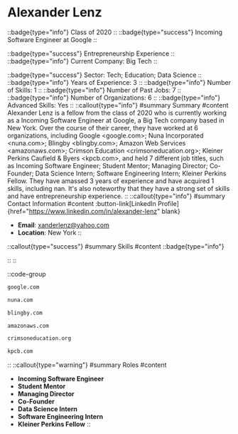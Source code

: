# Alexander Lenz
::badge{type="info"}
Class of 2020
::
::badge{type="success"}
Incoming Software Engineer at Google
::

::badge{type="success"}
Entrepreneurship Experience
::
::badge{type="info"}
Current Company: Big Tech
::

::badge{type="success"}
Sector: Tech; Education; Data Science
::
::badge{type="info"}
Years of Experience: 3
::
::badge{type="info"}
Number of Skills: 1
::
::badge{type="info"}
Number of Past Jobs: 7
::
::badge{type="info"}
Number of Organizations: 6
::
::badge{type="info"}
Advanced Skills: Yes
::
::callout{type="info"}
#summary
Summary
#content
Alexander Lenz is a fellow from the class of 2020 who is currently working as a Incoming Software Engineer at Google, a Big Tech company based in New York. Over the course of their career, they have worked at 6 organizations, including Google <google.com>; Nuna Incorporated <nuna.com>; Blingby <blingby.com>; Amazon Web Services <amazonaws.com>; Crimson Education <crimsoneducation.org>; Kleiner Perkins Caufield & Byers <kpcb.com>, and held 7 different job titles, such as Incoming Software Engineer; Student Mentor; Managing Director; Co-Founder; Data Science Intern; Software Engineering Intern; Kleiner Perkins Fellow. They have amassed 3 years of experience and have acquired 1 skills, including nan. It's also noteworthy that they have a strong set of skills and have entrepreneurship experience.
::
::callout{type="info"}
#summary
Contact Information
#content
:button-link[LinkedIn Profile]{href="https://www.linkedin.com/in/alexander-lenz" blank}
- **Email**: xanderlenz@yahoo.com
- **Location**: New York
::

::callout{type="success"}
#summary
Skills
#content
::badge{type="info"}

::
::

::code-group
```bash [Google]
google.com
```
```bash [Nuna Incorporated]
nuna.com
```
```bash [Blingby]
blingby.com
```
```bash [Amazon Web Services]
amazonaws.com
```
```bash [Crimson Education]
crimsoneducation.org
```
```bash [Kleiner Perkins Caufield & Byers]
kpcb.com
```
::
::callout{type="warning"}
#summary
Roles
#content
- **Incoming Software Engineer**
- **Student Mentor**
- **Managing Director**
- **Co-Founder**
- **Data Science Intern**
- **Software Engineering Intern**
- **Kleiner Perkins Fellow**
::

